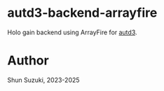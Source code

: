 # autd3-backend-arrayfire

Holo gain backend using ArrayFire for [autd3](https://github.com/shinolab/autd3-rs).

# Author

Shun Suzuki, 2023-2025
